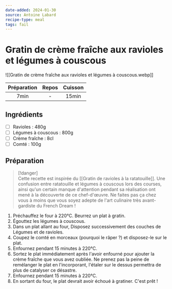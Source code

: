 ```yaml
---
date-added: 2024-01-30
source: Antoine Labard
recipe-type: meal
tags: fail
---
```


# Gratin de crème fraîche aux ravioles et légumes à couscous

![[Gratin de crème fraîche aux ravioles et légumes à couscous.webp]]

| Préparation | Repos | Cuisson |
|:-----------:|:-----:|:-------:|
|    7min     |   -   |  15min  |

## Ingrédients

- [ ] Ravioles : 480g
- [ ] Légumes à couscous : 800g
- [ ] Crème fraîche : 8cl
- [ ] Comté : 100g

## Préparation

> [!danger]  
> Cette recette est inspirée du [[Gratin de ravioles à la ratatouille]]. Une confusion entre ratatouille et légumes à couscous lors des courses, ainsi qu'un certain manque d'attention pendant sa réalisation ont mené à la découverte de ce chef-d'œuvre. Ne faites pas ça chez vous à moins que vous soyez adepte de l'art culinaire très avant-gardiste du French Dream !

1. Préchauffez le four à 220°C. Beurrez un plat à gratin.
2. Égouttez les légumes à couscous.
3. Dans un plat allant au four, Disposez successivement des couches de Légumes et de ravioles.
4. Coupez le comté en morceaux (pourquoi le râper ?) et disposez-le sur le plat.
5. Enfournez pendant 15 minutes à 220°C.
6. Sortez le plat immédiatement après l'avoir enfourné pour ajouter la crème fraîche que vous avez oubliée. Ne prenez pas la peine de remélanger le plat en l'incorporant, l'étaler sur le dessus permettra de plus de catalyser ce désastre.
7. Enfournez pendant 15 minutes à 220°C.
8. En sortant du four, le plat devrait avoir échoué à gratiner. C'est prêt !
